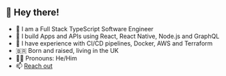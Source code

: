 ## 🚀 Hey there!
- 🔭 I am a Full Stack TypeScript Software Engineer 
- 🎸 I build Apps and APIs using React, React Native, Node.js and GraphQL
- 🌱 I have experience with CI/CD pipelines, Docker, AWS and Terraform
- 🇧🇷 Born and raised, living in the UK
- 🏳️‍🌈 Pronouns: He/Him
- 📫 [Reach out](bruno.pascottini@gmail.com)
